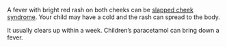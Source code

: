 A fever with bright red rash on both cheeks can be [slapped cheek syndrome](http://www.nhs.uk/conditions/slapped-cheek-syndrome/Pages/Introduction.aspx).
Your child may have a cold and the rash can spread to the body.

It usually clears up within a week. Children’s paracetamol can bring down a fever.
